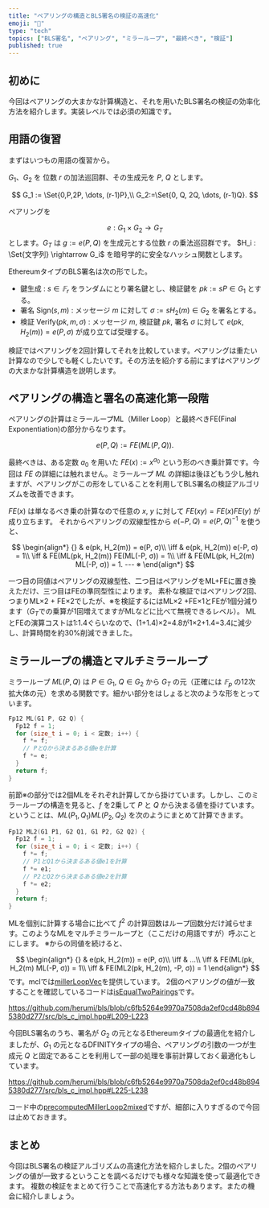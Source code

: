 ```yaml
---
title: "ペアリングの構造とBLS署名の検証の高速化"
emoji: "📖"
type: "tech"
topics: ["BLS署名", "ペアリング", "ミラーループ", "最終べき", "検証"]
published: true
---
```

## 初めに
今回はペアリングの大まかな計算構造と、それを用いたBLS署名の検証の効率化方法を紹介します。実装レベルでは必須の知識です。

## 用語の復習
まずはいつもの用語の復習から。

$G_1$、$G_2$ を 位数 $r$ の加法巡回群、その生成元を $P$, $Q$ とします。

$$
G_1 := \Set{0,P,2P, \dots, (r-1)P},\\
G_2:=\Set{0, Q, 2Q, \dots, (r-1)Q}.
$$

ペアリングを

$$
e : G_1 \times G_2 \rightarrow G_T
$$
とします。$G_T$ は $g:=e(P,Q)$ を生成元とする位数 $r$ の乗法巡回群です。
$H_i : \Set{文字列} \rightarrow G_i$ を暗号学的に安全なハッシュ関数とします。

EthereumタイプのBLS署名は次の形でした。
- 鍵生成 : $s \in 𝔽_r$ をランダムにとり署名鍵とし、検証鍵を $pk:=s P \in G_1$ とする。
- 署名 Sign$(s,m)$ : メッセージ $m$ に対して $σ:=s H_2(m) \in G_2$ を署名とする。
- 検証 Verify$(pk, m, σ)$ : メッセージ $m$, 検証鍵 $pk$, 署名 $σ$ に対して $e(pk, H_2(m)) = e(P, σ)$ が成り立てば受理する。

検証ではペアリングを2回計算してそれを比較しています。ペアリングは重たい計算なので少しでも軽くしたいです。その方法を紹介する前にまずはペアリングの大まかな計算構造を説明します。

## ペアリングの構造と署名の高速化第一段階
ペアリングの計算はミラーループML（Miller Loop）と最終べきFE(Final Exponentiation)の部分からなります。

$$
e(P, Q) := FE(ML(P, Q)).
$$

最終べきは、ある定数 $a_0$ を用いた $FE(x) := x^{a_0}$ という形のべき乗計算です。今回は $FE$ の詳細には触れません。ミラーループ $ML$ の詳細は後ほどもう少し触れますが、ペアリングがこの形をしていることを利用してBLS署名の検証アルゴリズムを改善できます。

$FE(x)$ は単なるべき乗の計算なので任意の $x$, $y$ に対して $FE(xy) = FE(x) FE(y)$ が成り立ちます。
それからペアリングの双線型性から $e(-P, Q) = e(P, Q)^{-1}$ を使うと、

$$
\begin{align*}
{} & e(pk, H_2(m)) = e(P, σ)\\
\iff &  e(pk, H_2(m)) e(-P, σ) = 1\\
\iff & FE(ML(pk, H_2(m)) FE(ML(-P, σ)) = 1\\
\iff & FE(ML(pk, H_2(m) ML(-P, σ)) = 1. --- ※
\end{align*}
$$

一つ目の同値はペアリングの双線型性、二つ目はペアリングをML+FEに置き換えただけ、三つ目はFEの準同型性によります。
素朴な検証ではペアリング2回、つまりML×2 + FE×2でしたが、※を検証するにはML×2 +FE×1とFEが1個分減ります（$G_T$での乗算が1回増えてますがMLなどに比べて無視できるレベル）。
MLとFEの演算コストは1:1.4ぐらいなので、(1+1.4)×2=4.8が1×2+1.4=3.4に減少し、計算時間を約30%削減できました。

## ミラーループの構造とマルチミラーループ

ミラーループ $ML(P, Q)$ は $P \in G_1$, $Q \in G_2$ から $G_T$ の元（正確には $𝔽_p$ の12次拡大体の元）を求める関数です。細かい部分をはしょると次のような形をとっています。

```cpp
Fp12 ML(G1 P, G2 Q) {
  Fp12 f = 1;
  for (size_t i = 0; i < 定数; i++) {
    f *= f;
    // PとQから決まるある値eを計算
    f *= e;
  }
  return f;
}
```

前節※の部分では2個MLをそれぞれ計算してから掛けています。しかし、このミラーループの構造を見ると、$f$ を2乗して $P$ と $Q$ から決まる値を掛けています。
ということは、$ML(P_1, Q_1) ML(P_2, Q_2)$ を次のようにまとめて計算できます。

```cpp
Fp12 ML2(G1 P1, G2 Q1, G1 P2, G2 Q2) {
  Fp12 f = 1;
  for (size_t i = 0; i < 定数; i++) {
    f *= f;
    // P1とQ1から決まるある値e1を計算
    f *= e1;
    // P2とQ2から決まるある値e2を計算
    f *= e2;
  }
  return f;
}
```

MLを個別に計算する場合に比べて $f^2$ の計算回数はループ回数分だけ減らせます。このようなMLをマルチミラーループと（ここだけの用語ですが）呼ぶことにします。
※からの同値を続けると、

$$
\begin{align*}
{} & e(pk, H_2(m)) = e(P, σ)\\
\iff &  ...\\
\iff & FE(ML(pk, H_2(m) ML(-P, σ)) = 1\\
\iff & FE(ML2(pk, H_2(m), -P, σ)) = 1
\end{align*}
$$
です。mclでは[millerLoopVec](https://github.com/herumi/mcl/blob/master/include/mcl/bn.hpp#L1973)を提供しています。
2個のペアリングの値が一致することを確認しているコードは[isEqualTwoPairings](https://github.com/herumi/bls/blob/master/src/bls_c_impl.hpp#L213-L223)です。

https://github.com/herumi/bls/blob/c6fb5264e9970a7508da2ef0cd48b8945380d277/src/bls_c_impl.hpp#L209-L223

今回BLS署名のうち、署名が $G_2$ の元となるEthereumタイプの最適化を紹介しましたが、$G_1$ の元となるDFINITYタイプの場合、ペアリングの引数の一つが生成元 $Q$ と固定であることを利用して一部の処理を事前計算しておく最適化もしています。

https://github.com/herumi/bls/blob/c6fb5264e9970a7508da2ef0cd48b8945380d277/src/bls_c_impl.hpp#L225-L238

コード中の[precomputedMillerLoop2mixed](https://github.com/herumi/mcl/blob/master/include/mcl/bn.hpp#L1721-L1799)ですが、細部に入りすぎるので今回は止めておきます。

## まとめ
今回はBLS署名の検証アルゴリズムの高速化方法を紹介しました。2個のペアリングの値が一致するということを調べるだけでも様々な知識を使って最適化できます。
複数の検証をまとめて行うことで高速化する方法もあります。またの機会に紹介しましょう。
